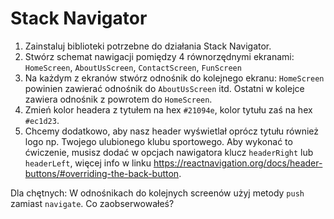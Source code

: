 # Stack Navigator

1. Zainstaluj biblioteki potrzebne do działania Stack Navigator.
2. Stwórz schemat nawigacji pomiędzy 4 równorzędnymi ekranami: 
   `HomeScreen`, `AboutUsScreen`, `ContactScreen`, `FunScreen`
3. Na każdym z ekranów stwórz odnośnik do kolejnego ekranu: `HomeScreen` powinien zawierać 
   odnośnik do `AboutUsScreen` itd. Ostatni w kolejce zawiera odnośnik z powrotem do `HomeScreen`.
4. Zmień kolor headera z tytułem na hex `#21094e`, kolor tytułu zaś na hex `#ec1d23`.
5. Chcemy dodatkowo, aby nasz header wyświetlał oprócz tytułu również logo np. Twojego ulubionego klubu sportowego. 
   Aby wykonać to ćwiczenie, musisz dodać w opcjach nawigatora klucz `headerRight` lub `headerLeft`, 
   więcej info w linku https://reactnavigation.org/docs/header-buttons/#overriding-the-back-button.

Dla chętnych: W odnośnikach do kolejnych screenów użyj metody `push` zamiast `navigate`. Co zaobserwowałeś?


